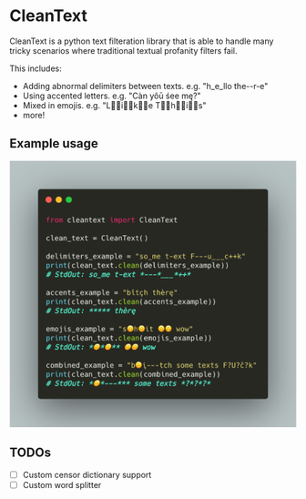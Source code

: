 # CleanText

CleanText is a python text filteration library that is able to handle many tricky scenarios where traditional textual profanity filters fail.

This includes:
* Adding abnormal delimiters between texts. e.g. "h_e_llo the--r-e"
* Using accented letters. e.g. "Càn yôū śee mę?"
* Mixed in emojis. e.g. "L👏🏼i👏🏼k👏🏼e T👏🏼h👏🏼i👏🏼s"
* more!

## Example usage
![Example usage](https://github.com/MarkYHZhang/cleantext/blob/master/readme/example.png "Example usage")

## TODOs
- [ ] Custom censor dictionary support
- [ ] Custom word splitter
